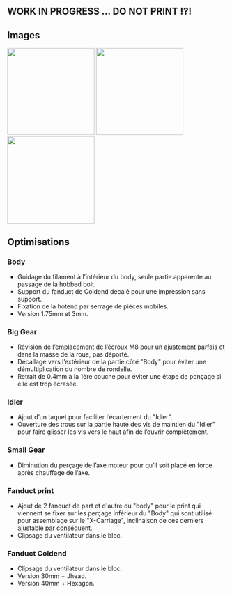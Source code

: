 ## WORK IN PROGRESS ... DO NOT PRINT !?!

## Images
<img src="http://pix.slic.it/p/qp" width="200px"/>
<img src="http://pix.slic.it/p/qq" width="200px"/>
<img src="http://pix.slic.it/p/qr" width="200px"/>

## Optimisations
### Body
- Guidage du filament à l’intérieur du body, seule partie apparente au passage de la hobbed bolt.
- Support du fanduct de Coldend décalé pour une impression sans support.
- Fixation de la hotend par serrage de pièces mobiles.
- Version 1.75mm et 3mm.

### Big Gear
- Révision de l’emplacement de l’écroux M8 pour un ajustement parfais et dans la masse de la roue, pas déporté.
- Décallage vers l’extérieur de la partie côté "Body" pour éviter une démultiplication du nombre de rondelle.
- Retrait de 0.4mm à la 1ère couche pour éviter une étape de ponçage si elle est trop écrasée.

### Idler
- Ajout d’un taquet pour faciliter l’écartement du "Idler".
- Ouverture des trous sur la partie haute des vis de maintien du "Idler"  pour faire glisser les vis vers le haut afin de l’ouvrir complètement.

### Small Gear
- Diminution du perçage de l’axe moteur pour qu’il soit placé en force après chauffage de l’axe.

### Fanduct print
- Ajout de 2 fanduct de part et d'autre du "body" pour le print qui viennent se fixer sur les perçage inférieur du "Body" qui sont utilisé pour assemblage sur le "X-Carriage", inclinaison de ces derniers ajustable par conséquent.
- Clipsage du ventilateur dans le bloc.

### Fanduct Coldend
- Clipsage du ventilateur dans le bloc.
- Version 30mm + Jhead.
- Version 40mm + Hexagon.
